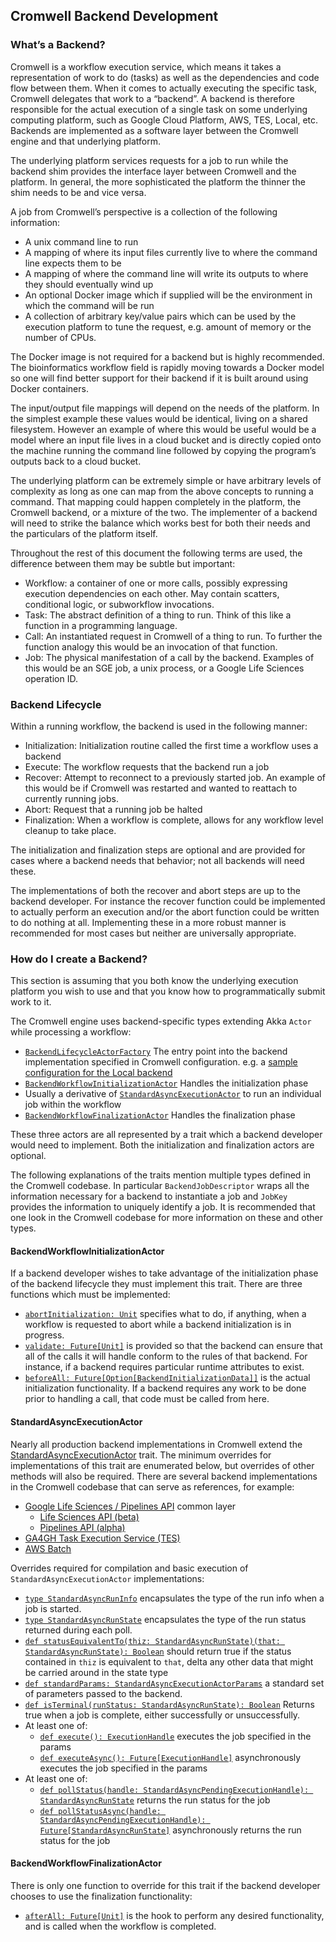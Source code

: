 ## Cromwell Backend Development

### What’s a Backend?

Cromwell is a workflow execution service, which means it takes a representation of work to do (tasks) as well as the
dependencies and code flow between them. When it comes to actually executing the specific task, Cromwell delegates that
work to a “backend”. A backend is therefore responsible for the actual execution of a single task on some underlying
computing platform, such as Google Cloud Platform, AWS, TES, Local, etc. Backends are implemented as a software layer
between the Cromwell engine and that underlying platform.

The underlying platform services requests for a job to run while the backend shim provides the interface layer between
Cromwell and the platform. In general, the more sophisticated the platform the thinner the shim needs to be and vice
versa.

A job from Cromwell’s perspective is a collection of the following information:

* A unix command line to run
* A mapping of where its input files currently live to where the command line expects them to be
* A mapping of where the command line will write its outputs to where they should eventually wind up
* An optional Docker image which if supplied will be the environment in which the command will be run
* A collection of arbitrary key/value pairs which can be used by the execution platform to tune the request, e.g. amount
  of memory or the number of CPUs.

The Docker image is not required for a backend but is highly recommended. The bioinformatics workflow field is rapidly
moving towards a Docker model so one will find better support for their backend if it is built around using Docker
containers.

The input/output file mappings will depend on the needs of the platform. In the simplest example these values would be
identical, living on a shared filesystem. However an example of where this would be useful would be a model where an
input file lives in a cloud bucket and is directly copied onto the machine running the command line followed by copying
the program’s outputs back to a cloud bucket.

The underlying platform can be extremely simple or have arbitrary levels of complexity as long as one can map from the
above concepts to running a command. That mapping could happen completely in the platform, the Cromwell backend, or a
mixture of the two. The implementer of a backend will need to strike the balance which works best for both their needs
and the particulars of the platform itself.

Throughout the rest of this document the following terms are used, the difference between them may be subtle but
important:

* Workflow: a container of one or more calls, possibly expressing execution dependencies on each other. May contain
  scatters, conditional logic, or subworkflow invocations.
* Task: The abstract definition of a thing to run. Think of this like a function in a programming language.
* Call: An instantiated request in Cromwell of a thing to run. To further the function analogy this would be an
  invocation of that function.
* Job: The physical manifestation of a call by the backend. Examples of this would be an SGE job, a unix process, or a
  Google Life Sciences operation ID.

### Backend Lifecycle

Within a running workflow, the backend is used in the following manner:

* Initialization: Initialization routine called the first time a workflow uses a backend
* Execute: The workflow requests that the backend run a job
* Recover: Attempt to reconnect to a previously started job. An example of this would be if Cromwell was restarted and
  wanted to reattach to currently running jobs.
* Abort: Request that a running job be halted
* Finalization: When a workflow is complete, allows for any workflow level cleanup to take place.

The initialization and finalization steps are optional and are provided for cases where a backend needs that behavior;
not all backends will need these.

The implementations of both the recover and abort steps are up to the backend developer. For instance the recover
function could be implemented to actually perform an execution and/or the abort function could be written to do nothing
at all. Implementing these in a more robust manner is recommended for most cases but neither are universally
appropriate.

### How do I create a Backend?

This section is assuming that you both know the underlying execution platform you wish to use and that you know how to
programmatically submit work to it.

The Cromwell engine uses backend-specific types extending Akka `Actor` while processing a workflow:

* [`BackendLifecycleActorFactory`](https://github.com/broadinstitute/cromwell/blob/9bf1622ca8988365477b77b9f26ce388b54fc58c/backend/src/main/scala/cromwell/backend/BackendLifecycleActorFactory.scala#L17)
  The entry point into the backend implementation specified in Cromwell configuration. e.g.
  a [sample configuration for the Local backend](https://github.com/broadinstitute/cromwell/blob/2b19f00976ee258142185917083460d724f7fe3d/cromwell.example.backends/cromwell.examples.conf#L370)
* [`BackendWorkflowInitializationActor`](https://github.com/broadinstitute/cromwell/blob/93392acf2881921dcf22ef4dbda12af42339b3ab/backend/src/main/scala/cromwell/backend/BackendWorkflowInitializationActor.scala#L27)
  Handles the initialization phase
* Usually a derivative
  of [`StandardAsyncExecutionActor`](https://github.com/broadinstitute/cromwell/blob/9181235d364712b78dbea1f35042c3c6e431af87/backend/src/main/scala/cromwell/backend/standard/StandardAsyncExecutionActor.scala#L75)
  to run an individual job within the workflow
* [`BackendWorkflowFinalizationActor`](https://github.com/broadinstitute/cromwell/blob/a40de672c565c4bbd40f57ff96d4ee520dc2b4fc/backend/src/main/scala/cromwell/backend/BackendWorkflowFinalizationActor.scala#L10)
  Handles the finalization phase

These three actors are all represented by a trait which a backend developer would need to implement. Both the
initialization and finalization actors are optional.

The following explanations of the traits mention multiple types defined in the Cromwell codebase. In particular
`BackendJobDescriptor` wraps all the information necessary for a backend to instantiate a job and `JobKey` provides the
information to uniquely identify a job. It is recommended that one look in the Cromwell codebase for more information on
these and other types.

#### BackendWorkflowInitializationActor

If a backend developer wishes to take advantage of the initialization phase of the backend lifecycle they must implement
this trait. There are three functions which must be implemented:

* [`abortInitialization: Unit`](https://github.com/broadinstitute/cromwell/blob/93392acf2881921dcf22ef4dbda12af42339b3ab/backend/src/main/scala/cromwell/backend/BackendWorkflowInitializationActor.scala#L168)
   specifies what to do, if anything, when a workflow is requested to abort while a backend initialization is in
   progress.
* [`validate: Future[Unit]`](https://github.com/broadinstitute/cromwell/blob/93392acf2881921dcf22ef4dbda12af42339b3ab/backend/src/main/scala/cromwell/backend/BackendWorkflowInitializationActor.scala#L178)
   is provided so that the backend can ensure that all of the calls it will handle conform to the rules of that backend.
   For instance, if a backend requires particular runtime attributes to exist.
* [`beforeAll: Future[Option[BackendInitializationData]]`](https://github.com/broadinstitute/cromwell/blob/93392acf2881921dcf22ef4dbda12af42339b3ab/backend/src/main/scala/cromwell/backend/BackendWorkflowInitializationActor.scala#L173)
   is the actual initialization functionality. If a backend requires any work to be done prior to handling a call, that
   code must be called from here.

#### StandardAsyncExecutionActor

Nearly all production backend implementations in Cromwell extend
the [StandardAsyncExecutionActor](https://github.com/broadinstitute/cromwell/blob/9181235d364712b78dbea1f35042c3c6e431af87/backend/src/main/scala/cromwell/backend/standard/StandardAsyncExecutionActor.scala#L75)
trait. The minimum overrides for implementations of this trait are enumerated below, but overrides of other methods will
also be required. There are several backend implementations in the Cromwell codebase that can serve as references, for
example:

* [Google Life Sciences / Pipelines API](https://github.com/broadinstitute/cromwell/blob/0aff35336b4e2ba19b18530a68e622df1462d9b7/supportedBackends/google/pipelines/common/src/main/scala/cromwell/backend/google/pipelines/common/PipelinesApiAsyncBackendJobExecutionActor.scala#L95)
  common layer
    * [Life Sciences API (beta)](https://github.com/broadinstitute/cromwell/blob/a49e1fc65703ccfda2840d1d9266fad2bdbb7339/supportedBackends/google/pipelines/v2beta/src/main/scala/cromwell/backend/google/pipelines/v2beta/PipelinesApiAsyncBackendJobExecutionActor.scala#L27)
    * [Pipelines API (alpha)](https://github.com/broadinstitute/cromwell/blob/a49e1fc65703ccfda2840d1d9266fad2bdbb7339/supportedBackends/google/pipelines/v2alpha1/src/main/scala/cromwell/backend/google/pipelines/v2alpha1/PipelinesApiAsyncBackendJobExecutionActor.scala#L27)
* [GA4GH Task Execution Service (TES)](https://github.com/broadinstitute/cromwell/blob/6bf7af3c12a411db26786ac34646238fc053ec97/supportedBackends/tes/src/main/scala/cromwell/backend/impl/tes/TesAsyncBackendJobExecutionActor.scala#L55)
* [AWS Batch](https://github.com/broadinstitute/cromwell/blob/470d482e8ba2a9e2bc544896a4e6ceea57d55bb2/supportedBackends/aws/src/main/scala/cromwell/backend/impl/aws/AwsBatchAsyncBackendJobExecutionActor.scala#L83)

Overrides required for compilation and basic execution of `StandardAsyncExecutionActor` implementations:

* [`type StandardAsyncRunInfo`](https://github.com/broadinstitute/cromwell/blob/9181235d364712b78dbea1f35042c3c6e431af87/backend/src/main/scala/cromwell/backend/standard/StandardAsyncExecutionActor.scala#L89)
  encapsulates the type of the run info when a job is started.
* [`type StandardAsyncRunState`](https://github.com/broadinstitute/cromwell/blob/9181235d364712b78dbea1f35042c3c6e431af87/backend/src/main/scala/cromwell/backend/standard/StandardAsyncExecutionActor.scala#L92)
  encapsulates the type of the run status returned during each poll.
* [`def statusEquivalentTo(thiz: StandardAsyncRunState)(that: StandardAsyncRunState): Boolean`](https://github.com/broadinstitute/cromwell/blob/9181235d364712b78dbea1f35042c3c6e431af87/backend/src/main/scala/cromwell/backend/standard/StandardAsyncExecutionActor.scala#L97)
  should return true if the status contained in `thiz` is equivalent to `that`, delta any other data that might be
  carried around in the state type
* [`def standardParams: StandardAsyncExecutionActorParams`](https://github.com/broadinstitute/cromwell/blob/9181235d364712b78dbea1f35042c3c6e431af87/backend/src/main/scala/cromwell/backend/standard/StandardAsyncExecutionActor.scala#L103)
  a standard set of parameters passed to the backend.
* [`def isTerminal(runStatus: StandardAsyncRunState): Boolean`](https://github.com/broadinstitute/cromwell/blob/9181235d364712b78dbea1f35042c3c6e431af87/backend/src/main/scala/cromwell/backend/standard/StandardAsyncExecutionActor.scala#L829)
  Returns true when a job is complete, either successfully or unsuccessfully.
* At least one of:
  * [`def execute(): ExecutionHandle`](https://github.com/broadinstitute/cromwell/blob/9181235d364712b78dbea1f35042c3c6e431af87/backend/src/main/scala/cromwell/backend/standard/StandardAsyncExecutionActor.scala#L738) executes the job specified in the params
  * [`def executeAsync(): Future[ExecutionHandle]`](https://github.com/broadinstitute/cromwell/blob/9181235d364712b78dbea1f35042c3c6e431af87/backend/src/main/scala/cromwell/backend/standard/StandardAsyncExecutionActor.scala#L748) asynchronously executes the job specified in the params
* At least one of:
  * [`def pollStatus(handle: StandardAsyncPendingExecutionHandle): StandardAsyncRunState`](https://github.com/broadinstitute/cromwell/blob/9181235d364712b78dbea1f35042c3c6e431af87/backend/src/main/scala/cromwell/backend/standard/StandardAsyncExecutionActor.scala#L798) returns the run status for the job
  * [`def pollStatusAsync(handle: StandardAsyncPendingExecutionHandle): Future[StandardAsyncRunState]`](https://github.com/broadinstitute/cromwell/blob/9181235d364712b78dbea1f35042c3c6e431af87/backend/src/main/scala/cromwell/backend/standard/StandardAsyncExecutionActor.scala#L808) asynchronously returns the run status for the job

#### BackendWorkflowFinalizationActor

There is only one function to override for this trait if the backend developer chooses to use the finalization
functionality:

* [`afterAll: Future[Unit]`](https://github.com/broadinstitute/cromwell/blob/a40de672c565c4bbd40f57ff96d4ee520dc2b4fc/backend/src/main/scala/cromwell/backend/BackendWorkflowFinalizationActor.scala#L37)
  is the hook to perform any desired functionality, and is called when the workflow is completed.
